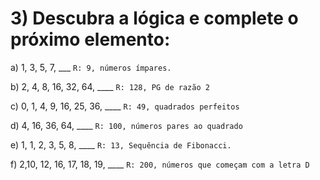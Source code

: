 # 3) Descubra a lógica e complete o próximo elemento:

a) 1, 3, 5, 7, ___  `R: 9, números ímpares. `

b) 2, 4, 8, 16, 32, 64, ____ `R: 128, PG de razão 2`

c) 0, 1, 4, 9, 16, 25, 36, ____ `R: 49, quadrados perfeitos `

d) 4, 16, 36, 64, ____ `R: 100, números pares ao quadrado `

e) 1, 1, 2, 3, 5, 8, ____ `R: 13, Sequência de Fibonacci. `

f) 2,10, 12, 16, 17, 18, 19, ____ `R: 200, números que começam com a letra D  `
